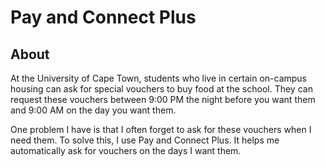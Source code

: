 # Pay and Connect Plus

## About 

At the University of Cape Town, students who live in certain on-campus housing can ask for special vouchers to buy food at the school. They can request these vouchers between 9:00 PM the night before you want them and 9:00 AM on the day you want them.

One problem I have is that I often forget to ask for these vouchers when I need them. To solve this, I use Pay and Connect Plus. It helps me automatically ask for vouchers on the days I want them.
